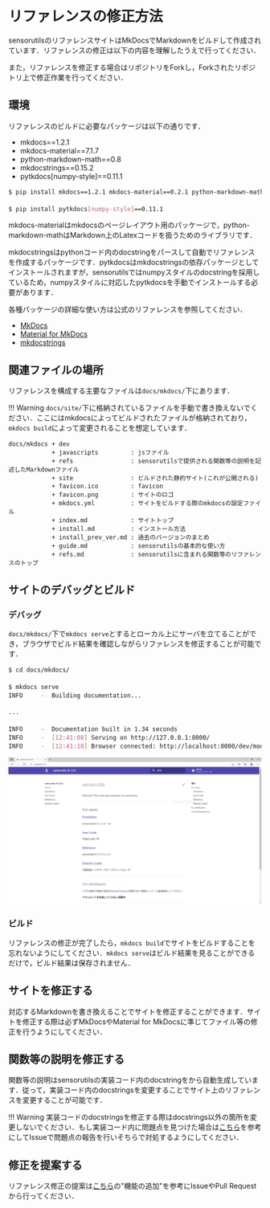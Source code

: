 # リファレンスの修正方法

sensorutilsのリファレンスサイトはMkDocsでMarkdownをビルドして作成されています．リファレンスの修正は以下の内容を理解したうえで行ってください．

また，リファレンスを修正する場合はリポジトリをForkし，Forkされたリポジトリ上で修正作業を行ってください．

## 環境

リファレンスのビルドに必要なパッケージは以下の通りです．

- mkdocs==1.2.1
- mkdocs-material==7.1.7
- python-markdown-math==0.8
- mkdocstrings==0.15.2
- pytkdocs[numpy-style]==0.11.1

```sh
$ pip install mkdocs==1.2.1 mkdocs-material==0.2.1 python-markdown-math==7.1.7 mkdocstrings==0.15.2

$ pip install pytkdocs[numpy-style]==0.11.1
```

mkdocs-materialはmkdocsのページレイアウト用のパッケージで，python-markdown-mathはMarkdown上のLatexコードを扱うためのライブラリです．

mkdocstringsはpythonコード内のdocstringをパースして自動でリファレンスを作成するパッケージです．pytkdocsはmkdocstringsの依存パッケージとしてインストールされますが，sensorutilsではnumpyスタイルのdocstringを採用しているため，numpyスタイルに対応したpytkdocsを手動でインストールする必要があります．

各種パッケージの詳細な使い方は公式のリファレンスを参照してください．

- [MkDocs](https://www.mkdocs.org/getting-started/#getting-started-with-mkdocs)
- [Material for MkDocs](https://squidfunk.github.io/mkdocs-material/getting-started/)
- [mkdocstrings](https://mkdocstrings.github.io/usage/)

## 関連ファイルの場所

リファレンスを構成する主要なファイルは`docs/mkdocs/`下にあります．

!!! Warning
    `docs/site/`下に格納されているファイルを手動で書き換えないでください．ここにはmkdocsによってビルドされたファイルが格納されており，`mkdocs build`によって変更されることを想定しています．

```
docs/mkdocs + dev
            + javascripts         : jsファイル
            + refs                : sensorutilsで提供される関数等の説明を記述したMarkdownファイル
            + site                : ビルドされた静的サイト(これが公開される)
            + favicon.ico         : favicon
            + favicon.png         : サイトのロゴ
            + mkdocs.yml          : サイトをビルドする際のmkdocsの設定ファイル
            + index.md            : サイトトップ
            + install.md          : インストール方法
            + install_prev_ver.md : 過去のバージョンのまとめ
            + guide.md            : sensorutilsの基本的な使い方
            + refs.md             : sensorutilsに含まれる関数等のリファレンスのトップ
```

## サイトのデバッグとビルド

### デバッグ

`docs/mkdocs/`下で`mkdocs serve`とするとローカル上にサーバを立てることができ，ブラウザでビルド結果を確認しながらリファレンスを修正することが可能です．

```sh
$ cd docs/mkdocs/

$ mkdocs serve
INFO     -  Building documentation...

...

INFO     -  Documentation built in 1.34 seconds
INFO     -  [12:41:08] Serving on http://127.0.0.1:8000/
INFO     -  [12:41:10] Browser connected: http://localhost:8000/dev/mod_refs.html
```

![debug](debug_ref.jpg)

### ビルド

リファレンスの修正が完了したら，`mkdocs build`でサイトをビルドすることを忘れないようにしてください．`mkdocs serve`はビルド結果を見ることができるだけで，ビルド結果は保存されません．

## サイトを修正する

対応するMarkdownを書き換えることでサイトを修正することができます．サイトを修正する際は必ずMkDocsやMaterial for MkDocsに準じてファイル等の修正を行うようにしてください．


## 関数等の説明を修正する

関数等の説明はsensorutilsの実装コード内のdocstringをから自動生成しています．従って，実装コード内のdocstringsを変更することでサイト上のリファレンスを変更することが可能です．

!!! Warning
    実装コードのdocstringsを修正する際はdocstrings以外の箇所を変更しないでください．もし実装コード内に問題点を見つけた場合は[こちら](https://github.com/haselab-dev/sensorutils/blob/develop/.github/CONTRIBUTING.md)を参考にしてIssueで問題点の報告を行いそちらで対処するようにしてください．

## 修正を提案する

リファレンス修正の提案は[こちら](https://github.com/haselab-dev/sensorutils/blob/develop/.github/CONTRIBUTING.md#機能の追加)の"機能の追加"を参考にIssueやPull Requestから行ってください．